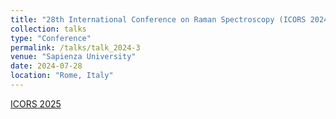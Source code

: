 ```yaml
---
title: "28th International Conference on Raman Spectroscopy (ICORS 2024)"
collection: talks
type: "Conference"
permalink: /talks/talk_2024-3
venue: "Sapienza University"
date: 2024-07-28
location: "Rome, Italy"
---
```


[ICORS 2025](https://icors2024.org/)
